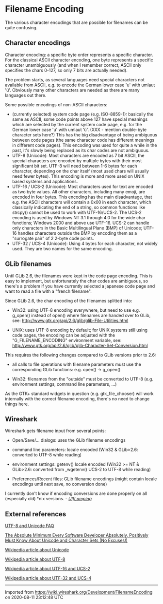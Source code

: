 # Filename Encoding

The various character encodings that are possible for filenames can be quite confusing.

## Character encodings

Character encoding: a specific byte order represents a specific character. For the classical ASCII character encoding, one byte represents a specific character unambiguously (and when I remember correct, ASCII only specifies the chars 0-127, so only 7 bits are actually needed).

The problem starts, as several languages need special characters not available from ASCII, e.g. to encode the German lower case 'u' with umlaut 'ü'. Obviously many other characters are needed as there are many languages out there.

Some possible encodings of non-ASCII characters:

  - (currently selected) system code page (e.g. ISO-8859-1): basically the same as ASCII, some code points above 127 have special meanings which are selected by the current system code page, e.g. for the German lower case 'u' with umlaut 'ü'. (XXX - mention double-byte character sets here?) This has the big disadvantage of being ambiguous between code pages (the same character code has different meanings in different code pages). This encoding was used for quite a while in the past, it's slowly being replaced as its char codes are not ambiguous.
  - UTF-8 (Unicode): Most characters are encoded as 7 bit ASCII, the special characters are encoded by multiple bytes with their most significant bit set. UTF-8 will need between 1-6 bytes for each character, depending on the char itself (most used chars will usually need fewer bytes). This encoding is more and more used on UNIX based systems and applications.
  - UTF-16 / UCS-2 (Unicode): Most characters used for text are encoded as two byte values. All other characters, including many emoji, are encoded in four bytes. This encoding has the main disadvantage, that e.g. the ASCII characters will contain a 0x00 in each character, which classically indicating the end of a string, so common functions like strcpy() cannot be used to work with UTF-16/UCS-2. The UCS-2 encoding is used by Windows NT 3.1 through 4.0 for the wide char functions; Windows 2000 and above use UTF-16. UCS-2 can handle only characters in the Basic Multilingual Plane (BMP) of Unicode; UTF-16 handles characters outside the BMP by encoding them as a "surrogate pair" of 2 2-byte code points.
  - UTF-32 / UCS-4 (Unicode): Using 4 bytes for each character, not widely used. They are two names for the same encoding.

## GLib filenames

Until GLib 2.6, the filenames were kept in the code page encoding. This is easy to implement, but unfortunately the char codes are ambiguous, so there's a problem if you have currently selected a japanese code page and want to read a file with a "french filename".

Since GLib 2.6, the char encoding of the filenames splitted into:

  - Win32: using UTF-8 encoding everywhere, but need to use e.g. g\_open() instead of open() where filenames are handed over to GLib, see: <http://www.gtk.org/api/2.6/glib/glib-File-Utilities.html>

  - UNIX: uses UTF-8 encoding by default; for UNIX systems still using code pages, the encoding can be adjusted with the "G\_FILENAME\_ENCODING" environment variable, see: <http://www.gtk.org/api/2.6/glib/glib-Character-Set-Conversion.html>

This requires the following changes compared to GLib versions prior to 2.6:

  - all calls to file operations with filename parameters must use the corresponding GLib functions: e.g. open() -\> g\_open()

  - Win32: filenames from the "outside" must be converted to UTF-8 (e.g. environment settings, command line parameters, ...)

As the GTK+ standard widgets in question (e.g. gtk\_file\_chooser) will work internally with the correct filename encoding, there's no need to change things here.

## Wireshark

Wireshark gets filename input from several points:

  - Open/Save/... dialogs: uses the GLib filename encodings

  - command line parameters: locale encoded (Win32 & GLib\>2.6: converted to UTF-8 while reading)

  - environment settings: getenv() locale encoded (Win32 \>= NT & GLib\>2.6: converted from \_wgetenv() UCS-2 to UTF-8 while reading)

  - Preferences/Recent files: GLib filename encodings (might contain locale encodings until next save, no conversion done)

I currently don't know if encoding conversions are done properly on all (especially old) \*nix versions. - *[UlfLamping](/UlfLamping)*

## External references

[UTF-8 and Unicode FAQ](http://www.cl.cam.ac.uk/~mgk25/unicode.html)

[The Absolute Minimum Every Software Developer Absolutely, Positively Must Know About Unicode and Character Sets (No Excuses\!)](http://www.joelonsoftware.com/articles/Unicode.html)

[Wikipedia article about Unicode](http://en.wikipedia.org/wiki/Unicode)

[Wikipedia article about UTF-8](http://en.wikipedia.org/wiki/UTF-8)

[Wikipedia article about UTF-16 and UCS-2](http://en.wikipedia.org/wiki/UTF-16/UCS-2)

[Wikipedia article about UTF-32 and UCS-4](http://en.wikipedia.org/wiki/UTF-32/UCS-4)

---

Imported from https://wiki.wireshark.org/Development/FilenameEncoding on 2020-08-11 23:12:48 UTC
